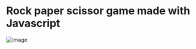 # Rock paper scissor game made with Javascript
![image](https://user-images.githubusercontent.com/39746523/205419718-6e4238c1-e240-4aa0-bc38-cef5ce8d644c.png)
